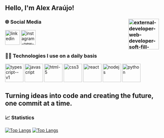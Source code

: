 

## Hello, I'm Alex Araújo!

### 🌐 Social Media   <img width="100" height="100" src="https://img.icons8.com/external-soft-fill-juicy-fish/100/external-developer-web-developer-soft-fill-soft-fill-juicy-fish.png" alt="external-developer-web-developer-soft-fill-soft-fill-juicy-fish" min-width="300px" max-width="300px" width="300px" align="right"/>
[<img width="48" height="48" src="https://img.icons8.com/color/48/linkedin.png" alt="linkedin"/>](https://www.linkedin.com/in/alexsouza10/)
[<img width="48" height="48" src="https://img.icons8.com/color/48/instagram-new--v1.png" alt="instagram-new--v1"/>](https://www.instagram.com/alex_081__/)

### 👨‍💻 Technologies I use on a daily basis

<div style="display: inline_block" />
  <img width="60" height="60" src="https://img.icons8.com/fluency/48/typescript--v1.png" alt="typescript--v1"/>
  <img width="60" height="60" src="https://img.icons8.com/fluency/60/javascript.png" alt="javascript"/>
  <img width="60" height="60" src="https://img.icons8.com/fluency/60/html-5.png" alt="html-5"/>
  <img width="60" height="60" src="https://img.icons8.com/color/60/css3.png" alt="css3"/>
  <img width="60" height="60" src="https://img.icons8.com/plasticine/60/react.png" alt="react"/>
  <img width="60" height="60" src="https://img.icons8.com/color/60/nodejs.png" alt="nodejs"/>
  <img width="60" height="60" src="https://img.icons8.com/fluency/60/python.png" alt="python"/>

## Turning ideas into code and creating the future, one commit at a time. 


### 📈 Statistics


[![Top Langs](http://github-profile-summary-cards.vercel.app/api/cards/stats?username=alexsouza10&theme=radical)](https://github.com/alexsouza10)
[![Top Langs](http://github-profile-summary-cards.vercel.app/api/cards/productive-time?username=alexsouza10&theme=radical&utcOffset=8)](https://github.com/alexsouza10)




